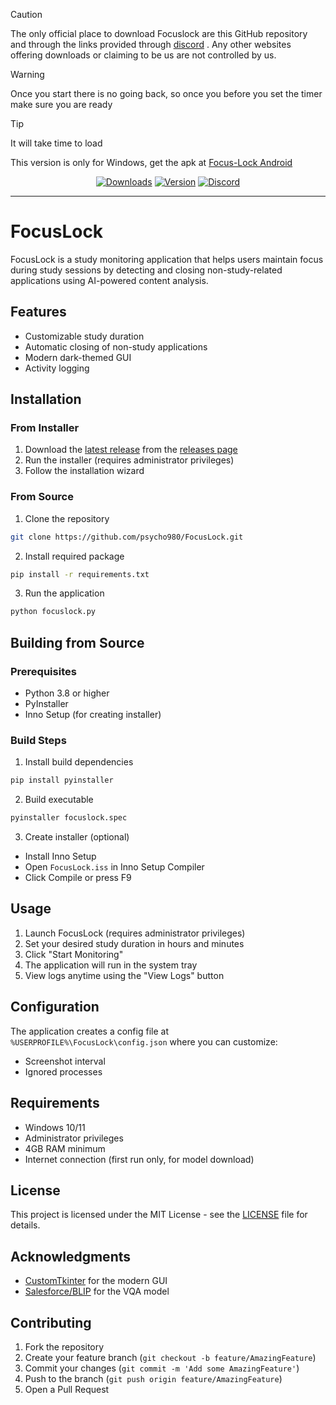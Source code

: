 > [!CAUTION]
> The only official place to download Focuslock are this GitHub repository and through the links provided through [discord](https://discord.gg/n5ydyJtJst) . Any other websites offering downloads or claiming to be us are not controlled by us.

> [!WARNING]
> Once you start there is no going back, so once you before you set the timer make sure you are ready 

> [!TIP]
> It will take time to load
> 
> This version is only for Windows, get the apk at [Focus-Lock Android](https://github.com/psycho980/focuslock-android)

<div align="center">

[![Downloads][shield-repo-releases]][repo-releases]
[![Version][shield-repo-latest]][repo-latest]
[![Discord][shield-discord-server]][discord-invite]

</div>

----

# FocusLock

FocusLock is a study monitoring application that helps users maintain focus during study sessions by detecting and closing non-study-related applications using AI-powered content analysis.

## Features
- Customizable study duration
- Automatic closing of non-study applications
- Modern dark-themed GUI
- Activity logging

## Installation

### From Installer
1. Download the [latest release](https://github.com/psycho980/FocusLock/releases/latest) from the [releases page](https://github.com/psycho980/FocusLock/releases)
2. Run the installer (requires administrator privileges)
3. Follow the installation wizard

### From Source
1. Clone the repository
```bash
git clone https://github.com/psycho980/FocusLock.git
```
2. Install required package
```bash
pip install -r requirements.txt
```
3. Run the application
```bash
python focuslock.py
```
## Building from Source

### Prerequisites
- Python 3.8 or higher
- PyInstaller
- Inno Setup (for creating installer)

### Build Steps
1. Install build dependencies
```bash
pip install pyinstaller
```
2. Build executable
```bash
pyinstaller focuslock.spec
```

3. Create installer (optional)
- Install Inno Setup
- Open `FocusLock.iss` in Inno Setup Compiler
- Click Compile or press F9

## Usage

1. Launch FocusLock (requires administrator privileges)
2. Set your desired study duration in hours and minutes
3. Click "Start Monitoring"
4. The application will run in the system tray
5. View logs anytime using the "View Logs" button

## Configuration

The application creates a config file at `%USERPROFILE%\FocusLock\config.json` where you can customize:
- Screenshot interval
- Ignored processes

## Requirements

- Windows 10/11
- Administrator privileges
- 4GB RAM minimum
- Internet connection (first run only, for model download)

## License

This project is licensed under the MIT License - see the [LICENSE](LICENSE) file for details.

## Acknowledgments

- [CustomTkinter](https://github.com/TomSchimansky/CustomTkinter) for the modern GUI
- [Salesforce/BLIP](https://github.com/salesforce/BLIP) for the VQA model

## Contributing

1. Fork the repository
2. Create your feature branch (`git checkout -b feature/AmazingFeature`)
3. Commit your changes (`git commit -m 'Add some AmazingFeature'`)
4. Push to the branch (`git push origin feature/AmazingFeature`)
5. Open a Pull Request

[shield-repo-releases]: https://img.shields.io/github/downloads/pscyho980/focuslock/latest/total?color=981bfe
[shield-repo-latest]:   https://img.shields.io/github/v/release/psycho980/focuslock?color=7a39fb

[shield-discord-server]: https://img.shields.io/discord/1335666371199238294?logo=discord&logoColor=white&label=discord&color=4d3dff

[repo-releases]: https://github.com/psycho980/focuslock/releases
[repo-latest]:   https://github.com/psycho980/focuslock/releases/latest

[discord-invite]:  https://discord.gg/n5ydyJtJst

